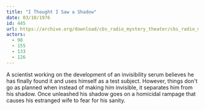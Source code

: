 ```yaml
---
title: "I Thought I Saw a Shadow"
date: 03/10/1976
id: 445
url: https://archive.org/download/cbs_radio_mystery_theater/cbs_radio_mystery_theater-0401-0450.zip/cbs_radio_mystery_theater-0401-0450%2Fcbsrmt_0445_i_thought_i_saw_a_shadow.mp3
actors:
  - 98
  - 155
  - 133
  - 126
---
```

A scientist working on the development of an invisibility serum believes he has finally found it and uses himself as a test subject. However, things don't go as planned when instead of making him invisible, it separates him from his shadow. Once unleashed his shadow goes on a homicidal rampage that causes his estranged wife to fear for his sanity.